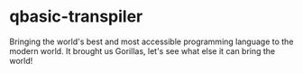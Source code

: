# qbasic-transpiler
Bringing the world's best and most accessible programming language to the modern world. It brought us Gorillas, let's see what else it can bring the world!
